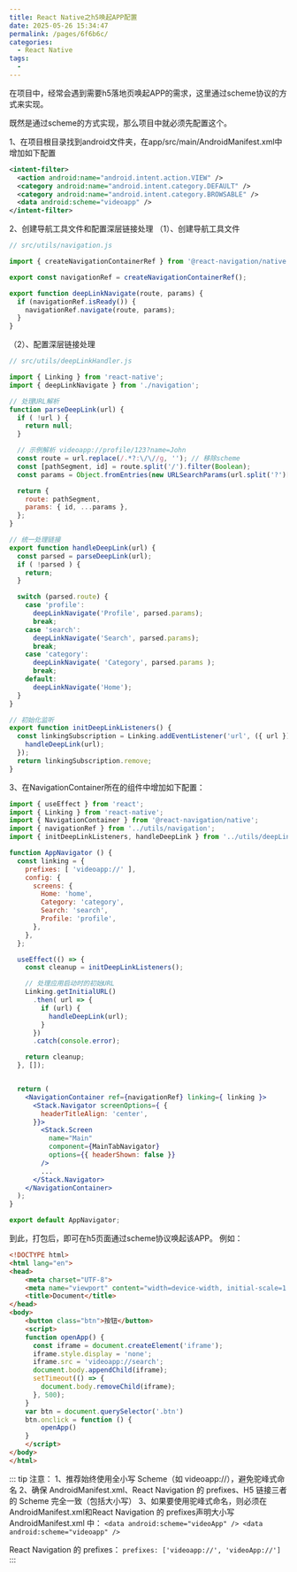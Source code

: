 ```yaml
---
title: React Native之h5唤起APP配置
date: 2025-05-26 15:34:47
permalink: /pages/6f6b6c/
categories:
  - React Native
tags:
  - 
---
```

在项目中，经常会遇到需要h5落地页唤起APP的需求，这里通过scheme协议的方式来实现。

既然是通过scheme的方式实现，那么项目中就必须先配置这个。

1、在项目根目录找到android文件夹，在app/src/main/AndroidManifest.xml中增加如下配置
```xml
<intent-filter>
  <action android:name="android.intent.action.VIEW" />
  <category android:name="android.intent.category.DEFAULT" />
  <category android:name="android.intent.category.BROWSABLE" />
  <data android:scheme="videoapp" />
</intent-filter>
```

2、创建导航工具文件和配置深层链接处理
（1）、创建导航工具文件
```js
// src/utils/navigation.js

import { createNavigationContainerRef } from '@react-navigation/native';

export const navigationRef = createNavigationContainerRef();

export function deepLinkNavigate(route, params) {
  if (navigationRef.isReady()) {
    navigationRef.navigate(route, params);
  }
}
```

（2）、配置深层链接处理
```js
// src/utils/deepLinkHandler.js

import { Linking } from 'react-native';
import { deepLinkNavigate } from './navigation';

// 处理URL解析
function parseDeepLink(url) {
  if ( !url ) {
    return null;
  }

  // 示例解析 videoapp://profile/123?name=John
  const route = url.replace(/.*?:\/\//g, ''); // 移除scheme
  const [pathSegment, id] = route.split('/').filter(Boolean);
  const params = Object.fromEntries(new URLSearchParams(url.split('?')[1]));

  return {
    route: pathSegment,
    params: { id, ...params },
  };
}

// 统一处理链接
export function handleDeepLink(url) {
  const parsed = parseDeepLink(url);
  if ( !parsed ) {
    return;
  }

  switch (parsed.route) {
    case 'profile':
      deepLinkNavigate('Profile', parsed.params);
      break;
    case 'search':
      deepLinkNavigate('Search', parsed.params);
      break;
    case 'category':
      deepLinkNavigate( 'Category', parsed.params );
      break;
    default:
      deepLinkNavigate('Home');
  }
}

// 初始化监听
export function initDeepLinkListeners() {
  const linkingSubscription = Linking.addEventListener('url', ({ url }) => {
    handleDeepLink(url);
  });
  return linkingSubscription.remove;
}
```

3、在NavigationContainer所在的组件中增加如下配置：
```jsx
import { useEffect } from 'react';
import { Linking } from 'react-native';
import { NavigationContainer } from '@react-navigation/native';
import { navigationRef } from '../utils/navigation';
import { initDeepLinkListeners, handleDeepLink } from '../utils/deepLinkHandler';

function AppNavigator () {
  const linking = {
    prefixes: [ 'videoapp://' ],
    config: {
      screens: {
        Home: 'home',
        Category: 'category',
        Search: 'search',
        Profile: 'profile',
      },
    },
  };

  useEffect(() => {
    const cleanup = initDeepLinkListeners();

    // 处理应用启动时的初始URL
    Linking.getInitialURL()
      .then( url => {
        if (url) {
          handleDeepLink(url);
        }
      })
      .catch(console.error);

    return cleanup;
  }, []);


  return (
    <NavigationContainer ref={navigationRef} linking={ linking }>
      <Stack.Navigator screenOptions={ {
        headerTitleAlign: 'center',
      }}>
        <Stack.Screen
          name="Main"
          component={MainTabNavigator}
          options={{ headerShown: false }}
        />
        ...
      </Stack.Navigator>
    </NavigationContainer>
  );
}

export default AppNavigator;
```

到此，打包后，即可在h5页面通过scheme协议唤起该APP。
例如：
```html
<!DOCTYPE html>
<html lang="en">
<head>
	<meta charset="UTF-8">
	<meta name="viewport" content="width=device-width, initial-scale=1.0">
	<title>Document</title>
</head>
<body>
	<button class="btn">按钮</button>
	<script>
	function openApp() {
	  const iframe = document.createElement('iframe');
	  iframe.style.display = 'none';
	  iframe.src = 'videoapp://search';
	  document.body.appendChild(iframe);
	  setTimeout(() => {
	    document.body.removeChild(iframe);
	  }, 500);
	}
	var btn = document.querySelector('.btn')
	btn.onclick = function () {
		openApp()
	}
	</script>
</body>
</html>
```

::: tip 注意：
1、推荐始终使用全小写 Scheme（如 videoapp://），避免驼峰式命名
2、确保 AndroidManifest.xml、React Navigation 的 prefixes、H5 链接三者的 Scheme 完全一致（包括大小写）
3、如果要使用驼峰式命名，则必须在AndroidManifest.xml和React Navigation 的 prefixes声明大小写
AndroidManifest.xml 中：
`<data android:scheme="videoApp" />
<data android:scheme="videoapp" />`


React Navigation 的 prefixes：
`prefixes: ['videoapp://', 'videoApp://']`
:::